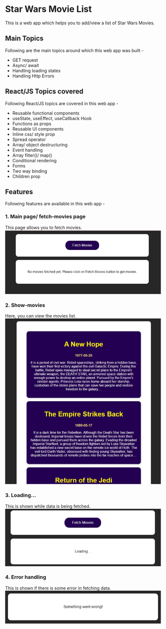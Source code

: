 # Star Wars Movie List

This is a web app which helps you to add/view a list of Star Wars Movies.

## Main Topics

Following are the main topics around which this web app was built - 

- GET request
- Async/ await
- Handling loading states
- Handling Http Errors

## React/JS Topics covered

Following React/JS topics are covered in this web app - 

- Reusable functional components
- useState, useEffect, useCallback Hook
- Functions as props
- Reusable UI components
- Inline css/ style prop
- Spread operator
- Array/ object destructuring
- Event handling
- Array filter()/ map()
- Conditional rendering
- Forms
- Two way binding
- Children prop

## Features
Following features are available in this web app - 

### 1. Main page/ fetch-movies page
This page allows you to fetch movies.
![Main page/ fetch movies page](./photos-for-readme/main-page.jpg)

### 2. Show-movies
Here, you can view the movies list.
![Show movies feature](./photos-for-readme/show-movies.jpg)

### 3. Loading...
This is shown while data is being fetched.
![Loading data](./photos-for-readme/loading.jpg)

### 4. Error handling
This is shown if there is some error in fetching data.
![Error message](./photos-for-readme/error-handling.jpg)